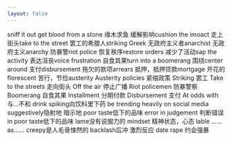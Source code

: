 ```yaml
---
layout: false
---
```


sniff it out
get blood from a stone 缘木求鱼
缓解影响cushion the imoact
走上街头take to the street
罢工的希腊人striking Greek
无政府主义者anarchist
无政府主义anarchy
防暴警riot police
恢复秩序restore orders
减少了活动sap the activity
表达沮丧voice frustration
自食其果turn into a boomerang
围绕center around
支付disbursement
拖欠的款项arrears
抵押，抵押贷款mortgage
开花的florescent
苦行，节俭austerity
Austerity policies 紧缩政策
Striking 罢工
Take to the streets 走向街头
Off the air 停止广播
Riot policemen 防暴警察
Boomerang 自食其果
Installment 分期付款
Disbursement 支付
At odds with 与…不和 
drink spiking向饮料里下药
be trending heavily on social media
suggestively隐射地 暗示地
poor taste低下的品味
error in judgement 判断错误
in poor taste低下的品味
lame没有说服力的
mindset 精神状态，心态
lable ……as……
creepy是人毛骨悚然的
backlash后冲 激烈反应
date rape 约会强暴

